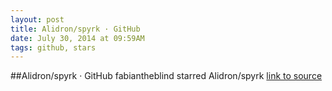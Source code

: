 ```yaml
---
layout: post
title: Alidron/spyrk · GitHub
date: July 30, 2014 at 09:59AM
tags: github, stars
---
```

##Alidron/spyrk · GitHub
fabiantheblind starred Alidron/spyrk
[link to source](http://ift.tt/XdxA8C) 

